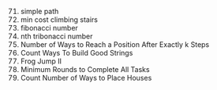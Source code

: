 71. simple path
746. min cost climbing stairs
509. fibonacci number
1137. nth tribonacci number
2400. Number of Ways to Reach a Position After Exactly k Steps
2466. Count Ways To Build Good Strings
2498. Frog Jump II
2244. Minimum Rounds to Complete All Tasks
2320. Count Number of Ways to Place Houses
